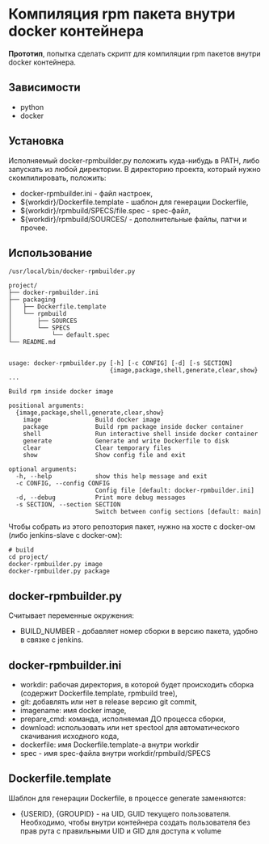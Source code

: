 # Компиляция rpm пакета внутри docker контейнера

__Прототип__, попытка сделать скрипт для компиляции rpm пакeтов внутри docker
контейнера.


## Зависимости

* python
* docker


## Установка

Исполняемый docker-rpmbuilder.py положить куда-нибудь в PATH, либо запускать из
любой директории. В директорию проекта, который нужно скомпилировать, положить:

* docker-rpmbuilder.ini - файл настроек,
* ${workdir}/Dockerfile.template - шаблон для генерации Dockerfile,
* ${workdir}/rpmbuild/SPECS/file.spec - spec-файл,
* ${workdir}/rpmbuild/SOURCES/ - дополнительные файлы, патчи и прочее.


## Использование

```
/usr/local/bin/docker-rpmbuilder.py

project/
├── docker-rpmbuilder.ini
├── packaging
│   ├── Dockerfile.template
│   └── rpmbuild
│       ├── SOURCES
│       └── SPECS
│           └── default.spec
└── README.md


usage: docker-rpmbuilder.py [-h] [-c CONFIG] [-d] [-s SECTION]
                            {image,package,shell,generate,clear,show} ...

Build rpm inside docker image

positional arguments:
  {image,package,shell,generate,clear,show}
    image               Build docker image
    package             Build rpm package inside docker container
    shell               Run interactive shell inside docker container
    generate            Generate and write Dockerfile to disk
    clear               Clear temporary files
    show                Show config file and exit

optional arguments:
  -h, --help            show this help message and exit
  -c CONFIG, --config CONFIG
                        Config file [default: docker-rpmbuilder.ini]
  -d, --debug           Print more debug messages
  -s SECTION, --section SECTION
                        Switch between config sections [default: main]
```

Чтобы собрать из этого репозтория пакет, нужно на хосте с docker-ом (либо 
jenkins-slave с docker-ом):

```
# build
cd project/
docker-rpmbuilder.py image
docker-rpmbuilder.py package
```


## docker-rpmbuilder.py

Считывает переменные окружения:

* BUILD_NUMBER - добавляет номер сборки в версию пакета, удобно в связке с
  jenkins.

## docker-rpmbuilder.ini

* workdir: рабочая директория, в которой будет происходить сборка (содержит
  Dockerfile.template, rpmbuild tree),
* git: добавлять или нет в release версию git commit,
* imagename: имя docker image,
* prepare_cmd: команда, исполняемая ДО процесса сборки,
* download: использовать или нет spectool для автоматического скачивания 
  исходного кода,
* dockerfile: имя Dockerfile.template-а внутри workdir
* spec - имя spec-файла внутри workdir/rpmbuild/SPECS

## Dockerfile.template

Шаблон для генерации Dockerfile, в процессе generate заменяются:

* {USERID}, {GROUPID} - на UID, GUID текущего пользователя. Необходимо, чтобы
  внутри контейнера создать пользователя без прав рута с правильными UID и GID
  для доступа к volume

